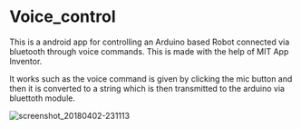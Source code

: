 # Voice_control

This is a android app for controlling an Arduino based Robot connected via bluetooth through voice commands.
This is made with the help of MIT App Inventor.

It works such as the voice command is given by clicking the mic button and then it is converted to a string which is then transmitted to the arduino via bluettoth module.

![screenshot_20180402-231113](https://user-images.githubusercontent.com/31980700/38207894-deaa5106-36cc-11e8-8833-d197eee62168.png)
